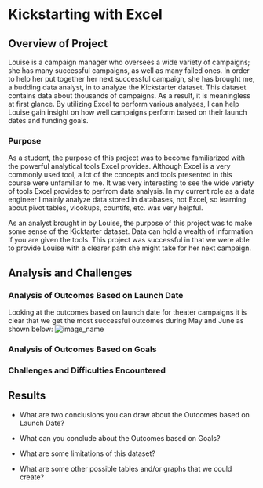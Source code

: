 # Kickstarting with Excel

## Overview of Project
Louise is a campaign manager who oversees a wide variety of campaigns; she has many successful campaigns, as well as many failed ones. In order to help her put together her next successful campaign, she has brought me, a budding data analyst, in to analyze the Kickstarter dataset. This dataset contains data about thousands of campaigns. As a result, it is meaningless at first glance. By utilizing Excel to perform various analyses, I can help Louise gain insight on how well campaigns perform based on their launch dates and funding goals. 

### Purpose
As a student, the purpose of this project was to become familiarized with the powerful analytical tools Excel provides. Although Excel is a very commonly used tool, a lot of the concepts and tools presented in this course were unfamiliar to me. It was very interesting to see the wide variety of tools Excel provides to perfrom data analysis. In my current role as a data engineer I mainly analyze data stored in databases, not Excel, so learning about pivot tables, vlookups, countifs, etc. was very helpful.

As an analyst brought in by Louise, the purpose of this project was to make some sense of the Kicktarter dataset. Data can hold a wealth of information if you are given the tools. This project was successful in that we were able to provide Louise with a clearer path she might take for her next campaign.

## Analysis and Challenges

### Analysis of Outcomes Based on Launch Date

Looking at the outcomes based on launch date for theater campaigns it is clear that we get the most successful outcomes during May and June as shown below:
![image_name](path/to/image_name.png)

### Analysis of Outcomes Based on Goals

### Challenges and Difficulties Encountered

## Results

- What are two conclusions you can draw about the Outcomes based on Launch Date?

- What can you conclude about the Outcomes based on Goals?

- What are some limitations of this dataset?

- What are some other possible tables and/or graphs that we could create?
